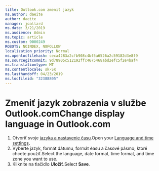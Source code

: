 ```yaml
---
title: Outlook.com zmeniť jazyk
ms.author: daeite
author: daeite
manager: joallard
ms.date: 3/21/2019
ms.audience: Admin
ms.topic: article
ms.custom: 9000249
ROBOTS: NOINDEX, NOFOLLOW
localization_priority: Normal
ms.openlocfilehash: ceca4283a2cfb908c4bf5a6526a2c59182d3e8f9
ms.sourcegitcommit: 9d78905c512192ffc4675468abd2efc5f2e4baf4
ms.translationtype: MT
ms.contentlocale: sk-SK
ms.lasthandoff: 04/23/2019
ms.locfileid: "32388805"
---
```

# <a name="change-display-language-in-outlookcom"></a><span data-ttu-id="58c96-102">Zmeniť jazyk zobrazenia v službe Outlook.com</span><span class="sxs-lookup"><span data-stu-id="58c96-102">Change display language in Outlook.com</span></span>

1. <span data-ttu-id="58c96-103">Otvoriť svoje [jazyka a nastavenie času](https://go.microsoft.com/fwlink/?linkid=2085505).</span><span class="sxs-lookup"><span data-stu-id="58c96-103">Open your [Language and time settings](https://go.microsoft.com/fwlink/?linkid=2085505).</span></span>
1. <span data-ttu-id="58c96-104">Vyberte jazyk, formát dátumu, formát èasu a časové pásmo, ktoré chcete použiť.</span><span class="sxs-lookup"><span data-stu-id="58c96-104">Select the language, date format, time format, and time zone you want to use.</span></span>
1. <span data-ttu-id="58c96-105">Kliknite na tlačidlo **Uložiť**.</span><span class="sxs-lookup"><span data-stu-id="58c96-105">Select **Save**.</span></span>